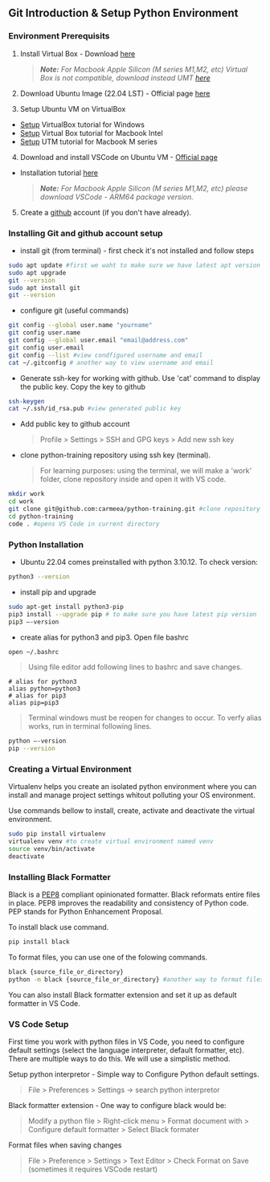 ## Git Introduction & Setup Python Environment

### Environment Prerequisits
1. Install Virtual Box - Download [here](https://www.virtualbox.org/wiki/Downloads)

   > _**Note:** For Macbook Apple Silicon (M series M1,M2, etc) Virtual Box is not compatible,  download instead UMT [here](https://mac.getutm.app/)_

2. Download Ubuntu Image (22.04 LST) - Official page [here](https://ubuntu.com/download/desktop)

3. Setup Ubuntu VM on VirtualBox 
- [Setup](https://www.youtube.com/watch?v=rJ9ysibH768) VirtualBox tutorial for Windows
- [Setup](https://www.youtube.com/watch?v=yL689oca4GA&t=923s) Virtual Box tutorial for Macbook Intel
- [Setup](https://www.youtube.com/watch?v=-TbilYal2_0) UTM tutorial for Macbook M series
  
4. Download and install VSCode on Ubuntu VM - [Official page](https://code.visualstudio.com/download) 
- Installation tutorial [here](https://www.youtube.com/watch?v=-WhRI9eBEYI)
  > _**Note:** For Macbook Apple Silicon (M series M1,M2, etc) please download VSCode - ARM64 package version._

5. Create a [github](https://github.com/) account (if you don't have already). 

### Installing Git and github account setup
- install git (from terminal) - first check it's not installed and follow steps
```bash
sudo apt update #first we waht to make sure we have latest apt version
sudo apt upgrade
git --version
sudo apt install git
git --version
```
- configure git (useful commands)
```bash
git config --global user.name "yourname"
git config user.name
git config --global user.email "email@address.com"
git config user.email
git config --list #view condfigured username and email
cat ~/.gitconfig # another way to view username and email
```
- Generate ssh-key for working with github. Use 'cat' command to display the public key. Copy the key to github
```bash
ssh-keygen
cat ~/.ssh/id_rsa.pub #view generated public key
```
- Add public key to github account
  > Profile > Settings > SSH and GPG keys > Add new ssh key
- clone python-training repository using ssh key (terminal).
  > For learning purposes: using the terminal, we will make a 'work' folder, clone repository inside and open it with VS code.
```bash
mkdir work
cd work
git clone git@github.com:carmeea/python-training.git #clone repository using ssh
cd python-training
code . #opens VS Code in current directory
```

### Python Installation
- Ubuntu 22.04 comes preinstalled with python 3.10.12. To check version:
```bash
python3 --version
```
- install pip and upgrade
```bash
sudo apt-get install python3-pip
pip3 install --upgrade pip # to make sure you have latest pip version
pip3 —-version
```
- create alias for python3 and pip3. Open file bashrc
```bash
open ~/.bashrc
```
> Using file editor add following lines to bashrc and save changes.
```
# alias for python3
alias python=python3
# alias for pip3
alias pip=pip3
```
>Terminal windows must be reopen for changes to occur.
To verfy alias works, run in terminal following lines.
```bash
python —-version
pip --version
```

### Creating a Virtual Environment
Virtualenv helps you create an isolated python environment where you can install and manage project settings whitout polluting your OS environment.

Use commands bellow to install, create, activate and deactivate the virtual environment.
```bash
sudo pip install virtualenv
virtualenv venv #to create virtual environment named venv
source venv/bin/activate
deactivate
```

### Installing Black Formatter
Black is a [PEP8](https://peps.python.org/pep-0008/) compliant opinionated formatter. Black reformats entire files in place. PEP8 improves the readability and consistency of Python code. PEP stands for Python Enhancement Proposal.

To install black use command.
```bash
pip install black
```
To format files, you can use one of the folowing commands.
```bash
black {source_file_or_directory}
python -m black {source_file_or_directory} #another way to format files or directories
```
You can also install Black formatter extension and set it up as default formatter in VS Code.

### VS Code Setup

First time you work with python files in VS Code, you need to configure default settings (select the language interpreter, default formatter, etc). There are multiple ways to do this. We will use a simplistic method.

Setup python interpretor - Simple way to Configure Python default settings.
   > File > Preferences  > Settings -> search python interpretor
  
Black formatter extension - One way to configure black would be:
   > Modify a python file > Right-click menu > Format document with > Configure default formatter > Select Black formater

Format files when saving changes
   > File > Preference > Settings > Text Editor > Check Format on Save (sometimes it requires VSCode restart)